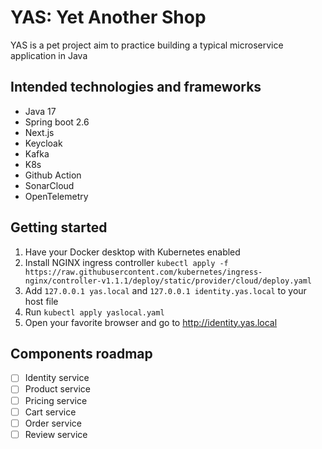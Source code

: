 # YAS: Yet Another Shop

YAS is a pet project aim to practice building a typical microservice application in Java

## Intended technologies and frameworks

- Java 17
- Spring boot 2.6
- Next.js
- Keycloak
- Kafka
- K8s
- Github Action
- SonarCloud
- OpenTelemetry

## Getting started

1. Have your Docker desktop with Kubernetes enabled
1. Install NGINX ingress controller `kubectl apply -f https://raw.githubusercontent.com/kubernetes/ingress-nginx/controller-v1.1.1/deploy/static/provider/cloud/deploy.yaml`
1. Add `127.0.0.1 yas.local` and  `127.0.0.1 identity.yas.local` to your host file
1. Run `kubectl apply yaslocal.yaml`
1. Open your favorite browser and go to http://identity.yas.local


## Components roadmap
- [ ] Identity service
- [ ] Product service
- [ ] Pricing service
- [ ] Cart service
- [ ] Order service
- [ ] Review service
